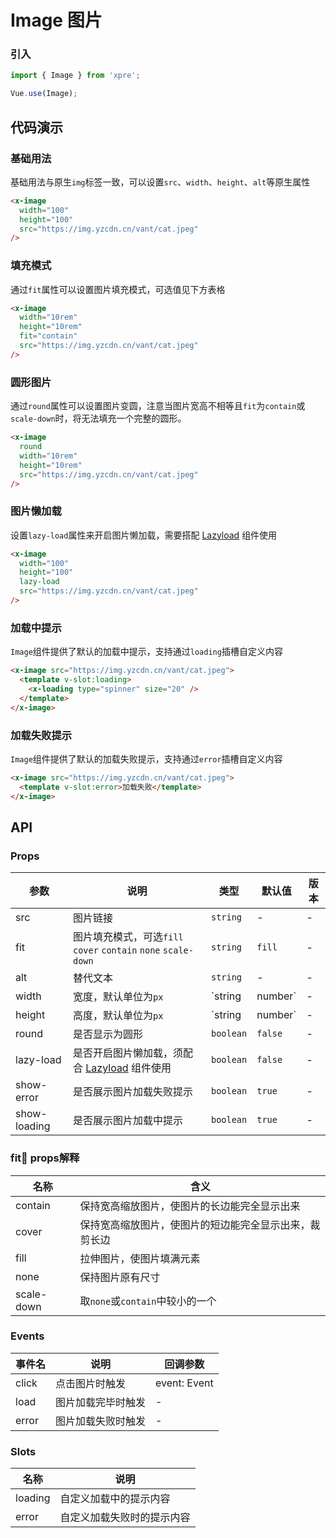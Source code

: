 # Image 图片

### 引入

``` javascript
import { Image } from 'xpre';

Vue.use(Image);
```

## 代码演示

### 基础用法

基础用法与原生`img`标签一致，可以设置`src`、`width`、`height`、`alt`等原生属性

```html
<x-image
  width="100"
  height="100"
  src="https://img.yzcdn.cn/vant/cat.jpeg"
/>
```

### 填充模式

通过`fit`属性可以设置图片填充模式，可选值见下方表格

```html
<x-image
  width="10rem"
  height="10rem"
  fit="contain"
  src="https://img.yzcdn.cn/vant/cat.jpeg"
/>
```

### 圆形图片

通过`round`属性可以设置图片变圆，注意当图片宽高不相等且`fit`为`contain`或`scale-down`时，将无法填充一个完整的圆形。

```html
<x-image
  round
  width="10rem"
  height="10rem"
  src="https://img.yzcdn.cn/vant/cat.jpeg"
/>
```

### 图片懒加载

设置`lazy-load`属性来开启图片懒加载，需要搭配 [Lazyload](#/zh-CN/lazyload) 组件使用

```html
<x-image
  width="100"
  height="100"
  lazy-load
  src="https://img.yzcdn.cn/vant/cat.jpeg"
/>
```

### 加载中提示

`Image`组件提供了默认的加载中提示，支持通过`loading`插槽自定义内容

```html
<x-image src="https://img.yzcdn.cn/vant/cat.jpeg">
  <template v-slot:loading>
    <x-loading type="spinner" size="20" />
  </template>
</x-image>
```

### 加载失败提示

`Image`组件提供了默认的加载失败提示，支持通过`error`插槽自定义内容

```html
<x-image src="https://img.yzcdn.cn/vant/cat.jpeg">
  <template v-slot:error>加载失败</template>
</x-image>
```

## API

### Props

| 参数 | 说明 | 类型 | 默认值 | 版本 |
|------|------|------|------|------|
| src | 图片链接 | `string` | - | - |
| fit | 图片填充模式，可选`fill` `cover` `contain` `none` `scale-down` | `string` | `fill` | - |
| alt | 替代文本 | `string` | - | - |
| width | 宽度，默认单位为`px` | `string | number` | - | - |
| height | 高度，默认单位为`px` | `string | number` | - | - |
| round | 是否显示为圆形 | `boolean` | `false` | - |
| lazy-load | 是否开启图片懒加载，须配合 [Lazyload](#/zh-CN/lazyload) 组件使用 | `boolean` | `false` | - |
| show-error | 是否展示图片加载失败提示 | `boolean` | `true` | - |
| show-loading | 是否展示图片加载中提示 | `boolean` | `true` | - |

### fit props解释

| 名称 | 含义 |
|------|------|
| contain | 保持宽高缩放图片，使图片的长边能完全显示出来 |
| cover | 保持宽高缩放图片，使图片的短边能完全显示出来，裁剪长边 |
| fill | 拉伸图片，使图片填满元素 |
| none | 保持图片原有尺寸 |
| scale-down | 取`none`或`contain`中较小的一个 |

### Events

| 事件名 | 说明 | 回调参数 |
|------|------|------|
| click | 点击图片时触发 | event: Event |
| load | 图片加载完毕时触发 | - |
| error | 图片加载失败时触发 | - |

### Slots

| 名称 | 说明 |
|------|------|
| loading | 自定义加载中的提示内容 |
| error | 自定义加载失败时的提示内容 |

